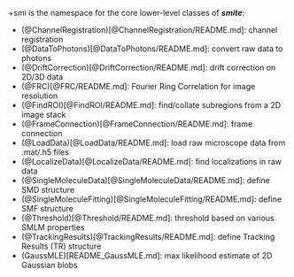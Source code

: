 +smi is the namespace for the core lower-level classes of ***smite***:
- (@ChannelRegistration)[@ChannelRegistration/README.md]:
  channel registration
- (@DataToPhotons)[@DataToPhotons/README.md]:
  convert raw data to photons
- (@DriftCorrection)[@DriftCorrection/README.md]:
  drift correction on 2D/3D data
- (@FRC)[@FRC/README.md]:
  Fourier Ring Correlation for image resolution
- (@FindROI)[@FindROI/README.md]:
  find/collate subregions from a 2D image stack
- (@FrameConnection)[@FrameConnection/README.md]:
  frame connection
- (@LoadData)[@LoadData/README.md]:
  load raw microscope data from .mat/.h5 files
- (@LocalizeData)[@LocalizeData/README.md]:
  find localizations in raw data
- (@SingleMoleculeData)[@SingleMoleculeData/README.md]:
  define SMD structure
- (@SingleMoleculeFitting)[@SingleMoleculeFitting/README.md]:
  define SMF structure
- (@Threshold)[@Threshold/README.md]:
  threshold based on various SMLM properties
- (@TrackingResults)[@TrackingResults/README.md]:
  define Tracking Results (TR) structure
- (GaussMLE)[README_GaussMLE.md]:
  max likelihood estimate of 2D Gaussian blobs
